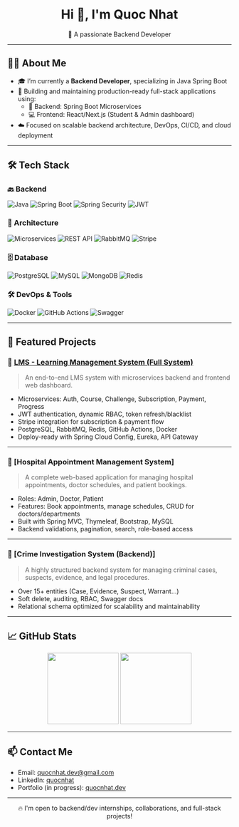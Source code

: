 <h1 align="center">Hi 👋, I'm Quoc Nhat</h1>
<p align="center">
  🚀 A passionate Backend Developer
</p>

---

## 👨‍💻 About Me

- 🎓 I’m currently a **Backend Developer**, specializing in Java Spring Boot
- 🌱 Building and maintaining production-ready full-stack applications using:
  - 🧠 Backend: Spring Boot Microservices
  - 💻 Frontend: React/Next.js (Student & Admin dashboard)
- ☁️ Focused on scalable backend architecture, DevOps, CI/CD, and cloud deployment

---

## 🛠️ Tech Stack

### 🔙 Backend
![Java](https://img.shields.io/badge/Java-ED8B00?style=flat&logo=java&logoColor=white)
![Spring Boot](https://img.shields.io/badge/Spring_Boot-6DB33F?style=flat&logo=spring-boot&logoColor=white)
![Spring Security](https://img.shields.io/badge/Security-6DB33F?style=flat&logo=spring-security&logoColor=white)
![JWT](https://img.shields.io/badge/JWT-black?style=flat&logo=JSON%20web%20tokens)

### 🧩 Architecture
![Microservices](https://img.shields.io/badge/Microservices-FF6B6B?style=flat)
![REST API](https://img.shields.io/badge/REST-API-009688?style=flat)
![RabbitMQ](https://img.shields.io/badge/RabbitMQ-FF6600?style=flat&logo=rabbitmq&logoColor=white)
![Stripe](https://img.shields.io/badge/Stripe-635BFF?style=flat&logo=stripe&logoColor=white)

### 🗄️ Database
![PostgreSQL](https://img.shields.io/badge/PostgreSQL-316192?style=flat&logo=postgresql&logoColor=white)
![MySQL](https://img.shields.io/badge/MySQL-005C84?style=flat&logo=mysql&logoColor=white)
![MongoDB](https://img.shields.io/badge/MongoDB-4EA94B?style=flat&logo=mongodb&logoColor=white)
![Redis](https://img.shields.io/badge/Redis-DC382D?style=flat&logo=redis&logoColor=white)

### 🛠️ DevOps & Tools
![Docker](https://img.shields.io/badge/Docker-2496ED?style=flat&logo=docker&logoColor=white)
![GitHub Actions](https://img.shields.io/badge/GitHub_Actions-2088FF?style=flat&logo=github-actions&logoColor=white)
![Swagger](https://img.shields.io/badge/Swagger-85EA2D?style=flat&logo=swagger&logoColor=black)

---

## 📌 Featured Projects

### 🔗 [LMS - Learning Management System (Full System)](https://github.com/quocnhat02/duolingo-clone-microservices)
> An end-to-end LMS system with microservices backend and frontend web dashboard.

- Microservices: Auth, Course, Challenge, Subscription, Payment, Progress
- JWT authentication, dynamic RBAC, token refresh/blacklist
- Stripe integration for subscription & payment flow
- PostgreSQL, RabbitMQ, Redis, GitHub Actions, Docker
- Deploy-ready with Spring Cloud Config, Eureka, API Gateway

---

### 🔗 [Hospital Appointment Management System]
> A complete web-based application for managing hospital appointments, doctor schedules, and patient bookings.

- Roles: Admin, Doctor, Patient
- Features: Book appointments, manage schedules, CRUD for doctors/departments
- Built with Spring MVC, Thymeleaf, Bootstrap, MySQL
- Backend validations, pagination, search, role-based access

---

### 🔗 [Crime Investigation System (Backend)]
> A highly structured backend system for managing criminal cases, suspects, evidence, and legal procedures.

- Over 15+ entities (Case, Evidence, Suspect, Warrant…)
- Soft delete, auditing, RBAC, Swagger docs
- Relational schema optimized for scalability and maintainability

---

## 📈 GitHub Stats

<p align="center">
  <img src="https://github-readme-stats.vercel.app/api?username=quocnhat02&show_icons=true&theme=github_dark" height="160">
  <img src="https://github-readme-stats.vercel.app/api/top-langs/?username=quocnhat02&layout=compact&theme=github_dark" height="160">
</p>

---

## 📫 Contact Me

- Email: quocnhat.dev@gmail.com  
- LinkedIn: [quocnhat](https://www.linkedin.com/in/nhat-nguyen-804213332/)  
- Portfolio (in progress): [quocnhat.dev](https://quocnhat.dev)

---

<p align="center">🔥 I'm open to backend/dev internships, collaborations, and full-stack projects!</p>
